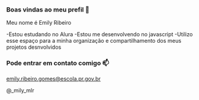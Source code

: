 ### Boas vindas ao meu prefil 💙

Meu nome é Emily Ribeiro 

-Estou estudando no Alura
-Estou me desenvolvendo no javascript
-Utilizo esse espaço para a minha organização e compartilhamento dos meus projetos desnvolvidos

### Pode entrar em contato comigo 📫

emily.ribeiro.gomes@escola.pr.gov.br

@_mily_mlr
